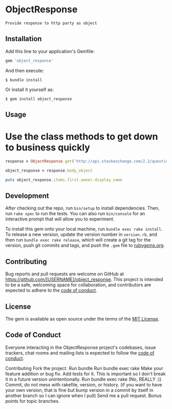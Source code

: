 # ObjectResponse

    Provide response to http party as object

## Installation

Add this line to your application's Gemfile:

```ruby
gem 'object_response'
```

And then execute:

    $ bundle install

Or install it yourself as:

    $ gem install object_response

## Usage

# Use the class methods to get down to business quickly
```ruby
response = ObjectResponse.get('http://api.stackexchange.com/2.2/questions?site=stackoverflow')

object_response = response.body_object

puts object_response.items.first.owner.display_name

```



## Development

After checking out the repo, run `bin/setup` to install dependencies. Then, run `rake spec` to run the tests. You can also run `bin/console` for an interactive prompt that will allow you to experiment.

To install this gem onto your local machine, run `bundle exec rake install`. To release a new version, update the version number in `version.rb`, and then run `bundle exec rake release`, which will create a git tag for the version, push git commits and tags, and push the `.gem` file to [rubygems.org](https://rubygems.org).

## Contributing

Bug reports and pull requests are welcome on GitHub at https://github.com/[USERNAME]/object_response. This project is intended to be a safe, welcoming space for collaboration, and contributors are expected to adhere to the [code of conduct](https://github.com/rogeriobispo/object_response/blob/master/CODE_OF_CONDUCT.md).


## License

The gem is available as open source under the terms of the [MIT License](https://opensource.org/licenses/MIT).

## Code of Conduct

Everyone interacting in the ObjectResponse project's codebases, issue trackers, chat rooms and mailing lists is expected to follow the [code of conduct](https://github.com/rogeriobispo/object_response/blob/master/CODE_OF_CONDUCT.md).

Contributing
Fork the project.
Run bundle
Run bundle exec rake
Make your feature addition or bug fix.
Add tests for it. This is important so I don't break it in a future version unintentionally.
Run bundle exec rake (No, REALLY :))
Commit, do not mess with rakefile, version, or history. (if you want to have your own version, that is fine but bump version in a commit by itself in another branch so I can ignore when I pull)
Send me a pull request. Bonus points for topic branches.